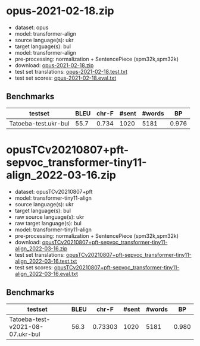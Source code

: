 # opus-2021-02-18.zip

* dataset: opus
* model: transformer-align
* source language(s): ukr
* target language(s): bul
* model: transformer-align
* pre-processing: normalization + SentencePiece (spm32k,spm32k)
* download: [opus-2021-02-18.zip](https://object.pouta.csc.fi/Tatoeba-MT-models/ukr-bul/opus-2021-02-18.zip)
* test set translations: [opus-2021-02-18.test.txt](https://object.pouta.csc.fi/Tatoeba-MT-models/ukr-bul/opus-2021-02-18.test.txt)
* test set scores: [opus-2021-02-18.eval.txt](https://object.pouta.csc.fi/Tatoeba-MT-models/ukr-bul/opus-2021-02-18.eval.txt)

## Benchmarks

| testset | BLEU  | chr-F | #sent | #words | BP |
|---------|-------|-------|-------|--------|----|
| Tatoeba-test.ukr-bul 	| 55.7 	| 0.734 	| 1020 	| 5181 	| 0.976 |


# opusTCv20210807+pft-sepvoc_transformer-tiny11-align_2022-03-16.zip

* dataset: opusTCv20210807+pft
* model: transformer-tiny11-align
* source language(s): ukr
* target language(s): bul
* raw source language(s): ukr
* raw target language(s): bul
* model: transformer-tiny11-align
* pre-processing: normalization + SentencePiece (spm32k,spm32k)
* download: [opusTCv20210807+pft-sepvoc_transformer-tiny11-align_2022-03-16.zip](https://object.pouta.csc.fi/Tatoeba-MT-models/ukr-bul/opusTCv20210807+pft-sepvoc_transformer-tiny11-align_2022-03-16.zip)
* test set translations: [opusTCv20210807+pft-sepvoc_transformer-tiny11-align_2022-03-16.test.txt](https://object.pouta.csc.fi/Tatoeba-MT-models/ukr-bul/opusTCv20210807+pft-sepvoc_transformer-tiny11-align_2022-03-16.test.txt)
* test set scores: [opusTCv20210807+pft-sepvoc_transformer-tiny11-align_2022-03-16.eval.txt](https://object.pouta.csc.fi/Tatoeba-MT-models/ukr-bul/opusTCv20210807+pft-sepvoc_transformer-tiny11-align_2022-03-16.eval.txt)

## Benchmarks

| testset | BLEU  | chr-F | #sent | #words | BP |
|---------|-------|-------|-------|--------|----|
| Tatoeba-test-v2021-08-07.ukr-bul 	| 56.3 	| 0.73303 	| 1020 	| 5181 	| 0.980 |

